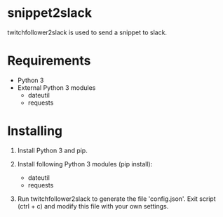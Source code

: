 # snippet2slack
twitchfollower2slack is used to send a snippet to slack.

# Requirements
* Python 3
* External Python 3 modules
  * dateutil
  * requests

# Installing
1. Install Python 3 and pip.

2. Install following Python 3 modules (pip install):
   * dateutil
   * requests

3. Run twitchfollower2slack to generate the file 'config.json'.
   Exit script (ctrl + c) and modify this file with your own settings.
